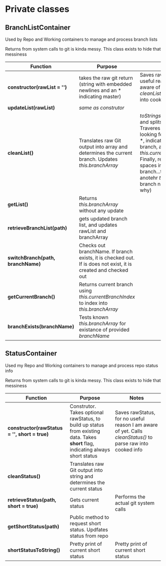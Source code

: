 # Private classes
## BranchListContainer
Used by Repo and Working containers to manage and process branch lists

Returns from system calls to git is kinda messy. This class exists to hide that messiness

|Function|Purpose|Notes|
|-|-|-|
|**constructor(rawList = '')**|takes the raw git return (string with embedded newlines and an * indicating master)|Saves rawList, for no useful reason I am aware of yet. Calls *cleanList()* to parse raw into cooked info|
|**updateList(rawList)**|*same as construtor*| |
|**cleanList()**|Translates raw Git output into array and determines the current branch. Updates *this.branchArray*| *toStrings* raw output and splits by *\n*. Traveres resulting array looking for prepended *, indicating current branch, and updates *this.currentBranchIndex*. Finally, removes pesky spaces in each branch...this required anotehr *toString* in each branch name (not sure why)|
|**getList()**|Returns *this.branchArray* without any update||
|**retrieveBranchList(path)**|gets updated branch list, and updates rawList and branchArray|
|**switchBranch(path, branchName)**|Checks out branchName. If branch exists, it is checked out. If is does not exist, it is created and checked out||
|**getCurrentBranch()**|Returns current branch using *this.currentBranchIndex* to index into *this.branchArray*||
|**branchExists(branchName)**|Tests known *this.branchArray* for existance of provided *branchName*||


 ## StatusContainer
Used my Repo and Working containers to manage and process repo status info

Returns from system calls to git is kinda messy. This class exists to hide that messiness

|Function|Purpose|Notes|
|-|-|-|
|**constructor(rawStatus = '', short = true)**|Construtor. Takes optional rawStatus, to build up status from existing data. Takes **short** flag, indicating always short status|Saves rawStatus, for no useful reason I am aware of yet. Calls *cleanStatus()* to parse raw into cooked info|
|**cleanStatus()**|Translates raw Git output into string and determines the current status||
|**retrieveStatus(path, short = true)**|Gets current status|Performs the actual git system calls|
|**getShortStatus(path)**|Public method to request short status. Updfates status from repo||
|**shortStatusToString()**|Pretty print of current short status|Pretty print of current short status|

